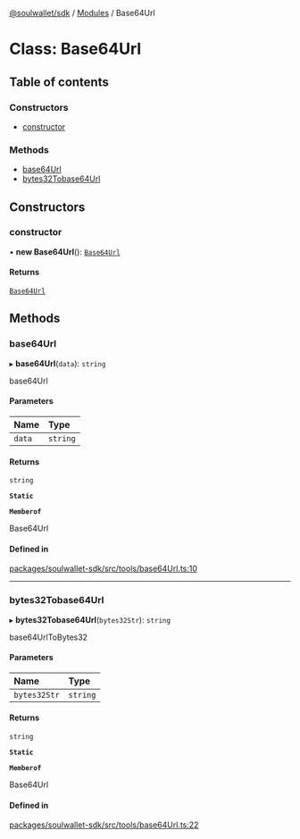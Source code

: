 [@soulwallet/sdk](../README.md) / [Modules](../modules.md) / Base64Url

# Class: Base64Url

## Table of contents

### Constructors

- [constructor](Base64Url.md#constructor)

### Methods

- [base64Url](Base64Url.md#base64url)
- [bytes32Tobase64Url](Base64Url.md#bytes32tobase64url)

## Constructors

### constructor

• **new Base64Url**(): [`Base64Url`](Base64Url.md)

#### Returns

[`Base64Url`](Base64Url.md)

## Methods

### base64Url

▸ **base64Url**(`data`): `string`

base64Url

#### Parameters

| Name | Type |
| :------ | :------ |
| `data` | `string` |

#### Returns

`string`

**`Static`**

**`Memberof`**

Base64Url

#### Defined in

[packages/soulwallet-sdk/src/tools/base64Url.ts:10](https://github.com/SoulWallet/soulwalletlib/blob/c4026ab/packages/soulwallet-sdk/src/tools/base64Url.ts#L10)

___

### bytes32Tobase64Url

▸ **bytes32Tobase64Url**(`bytes32Str`): `string`

base64UrlToBytes32

#### Parameters

| Name | Type |
| :------ | :------ |
| `bytes32Str` | `string` |

#### Returns

`string`

**`Static`**

**`Memberof`**

Base64Url

#### Defined in

[packages/soulwallet-sdk/src/tools/base64Url.ts:22](https://github.com/SoulWallet/soulwalletlib/blob/c4026ab/packages/soulwallet-sdk/src/tools/base64Url.ts#L22)
